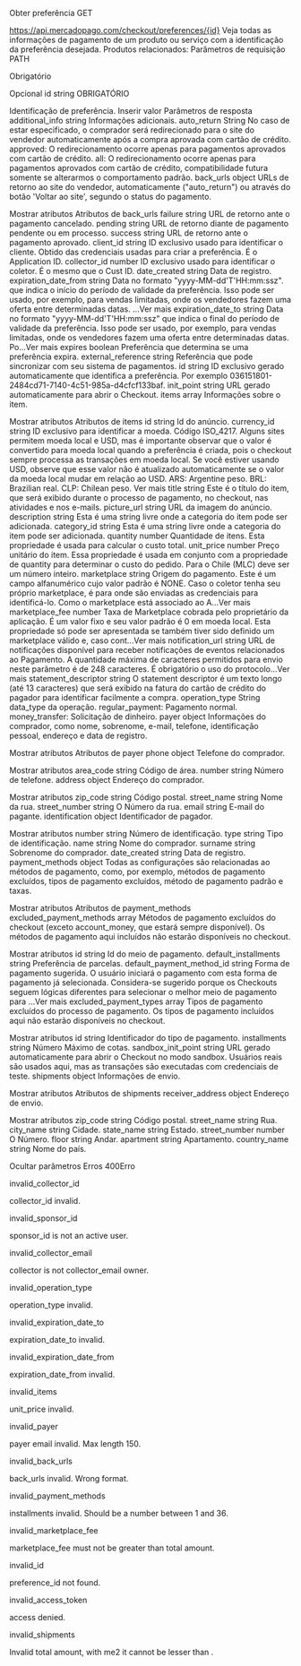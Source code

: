 Obter preferência
GET

https://api.mercadopago.com/checkout/preferences/{id}
Veja todas as informações de pagamento de um produto ou serviço com a identificação da preferência desejada.
Produtos relacionados:
Parâmetros de requisição
PATH

Obrigatório

Opcional
id
string
OBRIGATÓRIO

Identificação de preferência.
Inserir valor
Parâmetros de resposta
additional_info
string
Informações adicionais.
auto_return
String
No caso de estar especificado, o comprador será redirecionado para o site do vendedor automaticamente após a compra aprovada com cartão de crédito.
approved: O redirecionamento ocorre apenas para pagamentos aprovados com cartão de crédito.
all: O redirecionamento ocorre apenas para pagamentos aprovados com cartão de crédito, compatibilidade futura somente se alterarmos o comportamento padrão.
back_urls
object
URLs de retorno ao site do vendedor, automaticamente ("auto_return") ou através do botão 'Voltar ao site', segundo o status do pagamento.

Mostrar atributos
Atributos de back_urls
failure
string
URL de retorno ante o pagamento cancelado.
pending
string
URL de retorno diante de pagamento pendente ou em processo.
success
string
URL de retorno ante o pagamento aprovado.
client_id
string
ID exclusivo usado para identificar o cliente. Obtido das credenciais usadas para criar a preferência. É o Application ID.
collector_id
number
ID exclusivo usado para identificar o coletor. É o mesmo que o Cust ID.
date_created
string
Data de registro.
expiration_date_from
string
Data no formato "yyyy-MM-dd'T'HH:mm:ssz". que indica o início do período de validade da preferência. Isso pode ser usado, por exemplo, para vendas limitadas, onde os vendedores fazem uma oferta entre determinadas datas. ...Ver mais
expiration_date_to
string
Data no formato "yyyy-MM-dd'T'HH:mm:ssz" que indica o final do período de validade da preferência. Isso pode ser usado, por exemplo, para vendas limitadas, onde os vendedores fazem uma oferta entre determinadas datas. Po...Ver mais
expires
boolean
Preferência que determina se uma preferência expira.
external_reference
string
Referência que pode sincronizar com seu sistema de pagamentos.
id
string
ID exclusivo gerado automaticamente que identifica a preferência. Por exemplo 036151801-2484cd71-7140-4c51-985a-d4cfcf133baf.
init_point
string
URL gerado automaticamente para abrir o Checkout.
items
array
Informações sobre o item.

Mostrar atributos
Atributos de items
id
string
Id do anúncio.
currency_id
string
ID exclusivo para identificar a moeda. Código ISO_4217. Alguns sites permitem moeda local e USD, mas é importante observar que o valor é convertido para moeda local quando a preferência é criada, pois o checkout sempre processa as transações em moeda local. Se você estiver usando USD, observe que esse valor não é atualizado automaticamente se o valor da moeda local mudar em relação ao USD.
ARS: Argentine peso.
BRL: Brazilian real.
CLP: Chilean peso.
Ver mais
title
string
Este é o título do item, que será exibido durante o processo de pagamento, no checkout, nas atividades e nos e-mails.
picture_url
string
URL da imagem do anúncio.
description
string
Esta é uma string livre onde a categoria do item pode ser adicionada.
category_id
string
Esta é uma string livre onde a categoria do item pode ser adicionada.
quantity
number
Quantidade de itens. Esta propriedade é usada para calcular o custo total.
unit_price
number
Preço unitário do item. Essa propriedade é usada em conjunto com a propriedade de quantity para determinar o custo do pedido. Para o Chile (MLC) deve ser um número inteiro.
marketplace
string
Origem do pagamento. Este é um campo alfanumérico cujo valor padrão é NONE. Caso o coletor tenha seu próprio marketplace, é para onde são enviadas as credenciais para identificá-lo. Como o marketplace está associado ao A...Ver mais
marketplace_fee
number
Taxa de Marketplace cobrada pelo proprietário da aplicação. É um valor fixo e seu valor padrão é 0 em moeda local. Esta propriedade só pode ser apresentada se também tiver sido definido um marketplace válido e, caso cont...Ver mais
notification_url
string
URL de notificações disponível para receber notificações de eventos relacionados ao Pagamento. A quantidade máxima de caracteres permitidos para envio neste parâmetro é de 248 caracteres. É obrigatório o uso do protocolo...Ver mais
statement_descriptor
string
O statement descriptor é um texto longo (até 13 caracteres) que será exibido na fatura do cartão de crédito do pagador para identificar facilmente a compra.
operation_type
String
data_type da operação.
regular_payment: Pagamento normal.
money_transfer: Solicitação de dinheiro.
payer
object
Informações do comprador, como nome, sobrenome, e-mail, telefone, identificação pessoal, endereço e data de registro.

Mostrar atributos
Atributos de payer
phone
object
Telefone do comprador.

Mostrar atributos
area_code
string
Código de área.
number
string
Número de telefone.
address
object
Endereço do comprador.

Mostrar atributos
zip_code
string
Código postal.
street_name
string
Nome da rua.
street_number
string
O Número da rua.
email
string
E-mail do pagante.
identification
object
Identificador de pagador.

Mostrar atributos
number
string
Número de identificação.
type
string
Tipo de identificação.
name
string
Nome do comprador.
surname
string
Sobrenome do comprador.
date_created
string
Data de registro.
payment_methods
object
Todas as configurações são relacionadas ao métodos de pagamento, como, por exemplo, métodos de pagamento excluídos, tipos de pagamento excluídos, método de pagamento padrão e taxas.

Mostrar atributos
Atributos de payment_methods
excluded_payment_methods
array
Métodos de pagamento excluídos do checkout (exceto account_money, que estará sempre disponível). Os métodos de pagamento aqui incluídos não estarão disponíveis no checkout.

Mostrar atributos
id
string
Id do meio de pagamento.
default_installments
string
Preferência de parcelas.
default_payment_method_id
string
Forma de pagamento sugerida. O usuário iniciará o pagamento com esta forma de pagamento já selecionada. Considera-se sugerido porque os Checkouts seguem lógicas diferentes para selecionar o melhor meio de pagamento para ...Ver mais
excluded_payment_types
array
Tipos de pagamento excluídos do processo de pagamento. Os tipos de pagamento incluídos aqui não estarão disponíveis no checkout.

Mostrar atributos
id
string
Identificador do tipo de pagamento.
installments
string
Número Máximo de cotas.
sandbox_init_point
string
URL gerado automaticamente para abrir o Checkout no modo sandbox. Usuários reais são usados ​​aqui, mas as transações são executadas com credenciais de teste.
shipments
object
Informações de envio.

Mostrar atributos
Atributos de shipments
receiver_address
object
Endereço de envio.

Mostrar atributos
zip_code
string
Código postal.
street_name
string
Rua.
city_name
string
Cidade.
state_name
string
Estado.
street_number
number
O Número.
floor
string
Andar.
apartment
string
Apartamento.
country_name
string
Nome do país.

Ocultar parâmetros
Erros
400Erro

invalid_collector_id

collector_id invalid.

invalid_sponsor_id

sponsor_id is not an active user.

invalid_collector_email

collector is not collector_email owner.

invalid_operation_type

operation_type invalid.

invalid_expiration_date_to

expiration_date_to invalid.

invalid_expiration_date_from

expiration_date_from invalid.

invalid_items

unit_price invalid.

invalid_payer

payer email invalid. Max length 150.

invalid_back_urls

back_urls invalid. Wrong format.

invalid_payment_methods

installments invalid. Should be a number between 1 and 36.

invalid_marketplace_fee

marketplace_fee must not be greater than total amount.

invalid_id

preference_id not found.

invalid_access_token

access denied.

invalid_shipments

Invalid total amount, with me2 it cannot be lesser than <limit>.